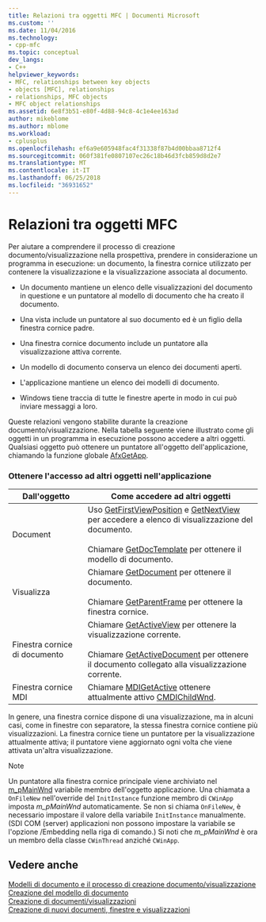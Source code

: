 ```yaml
---
title: Relazioni tra oggetti MFC | Documenti Microsoft
ms.custom: ''
ms.date: 11/04/2016
ms.technology:
- cpp-mfc
ms.topic: conceptual
dev_langs:
- C++
helpviewer_keywords:
- MFC, relationships between key objects
- objects [MFC], relationships
- relationships, MFC objects
- MFC object relationships
ms.assetid: 6e8f3b51-e80f-4d88-94c8-4c1e4ee163ad
author: mikeblome
ms.author: mblome
ms.workload:
- cplusplus
ms.openlocfilehash: ef6a9e605948fac4f31338f87b4d00bbaa8712f4
ms.sourcegitcommit: 060f381fe0807107ec26c18b46d3fcb859d8d2e7
ms.translationtype: MT
ms.contentlocale: it-IT
ms.lasthandoff: 06/25/2018
ms.locfileid: "36931652"
---
```

# <a name="relationships-among-mfc-objects"></a>Relazioni tra oggetti MFC
Per aiutare a comprendere il processo di creazione documento/visualizzazione nella prospettiva, prendere in considerazione un programma in esecuzione: un documento, la finestra cornice utilizzato per contenere la visualizzazione e la visualizzazione associata al documento.  
  
-   Un documento mantiene un elenco delle visualizzazioni del documento in questione e un puntatore al modello di documento che ha creato il documento.  
  
-   Una vista include un puntatore al suo documento ed è un figlio della finestra cornice padre.  
  
-   Una finestra cornice documento include un puntatore alla visualizzazione attiva corrente.  
  
-   Un modello di documento conserva un elenco dei documenti aperti.  
  
-   L'applicazione mantiene un elenco dei modelli di documento.  
  
-   Windows tiene traccia di tutte le finestre aperte in modo in cui può inviare messaggi a loro.  
  
 Queste relazioni vengono stabilite durante la creazione documento/visualizzazione. Nella tabella seguente viene illustrato come gli oggetti in un programma in esecuzione possono accedere a altri oggetti. Qualsiasi oggetto può ottenere un puntatore all'oggetto dell'applicazione, chiamando la funzione globale [AfxGetApp](../mfc/reference/application-information-and-management.md#afxgetapp).  
  
### <a name="gaining-access-to-other-objects-in-your-application"></a>Ottenere l'accesso ad altri oggetti nell'applicazione  
  
|Dall'oggetto|Come accedere ad altri oggetti|  
|-----------------|---------------------------------|  
|Document|Uso [GetFirstViewPosition](../mfc/reference/cdocument-class.md#getfirstviewposition) e [GetNextView](../mfc/reference/cdocument-class.md#getnextview) per accedere a elenco di visualizzazione del documento.<br /><br /> Chiamare [GetDocTemplate](../mfc/reference/cdocument-class.md#getdoctemplate) per ottenere il modello di documento.|  
|Visualizza|Chiamare [GetDocument](../mfc/reference/cview-class.md#getdocument) per ottenere il documento.<br /><br /> Chiamare [GetParentFrame](../mfc/reference/cwnd-class.md#getparentframe) per ottenere la finestra cornice.|  
|Finestra cornice di documento|Chiamare [GetActiveView](../mfc/reference/cframewnd-class.md#getactiveview) per ottenere la visualizzazione corrente.<br /><br /> Chiamare [GetActiveDocument](../mfc/reference/cframewnd-class.md#getactivedocument) per ottenere il documento collegato alla visualizzazione corrente.|  
|Finestra cornice MDI|Chiamare [MDIGetActive](../mfc/reference/cmdiframewnd-class.md#mdigetactive) ottenere attualmente attivo [CMDIChildWnd](../mfc/reference/cmdichildwnd-class.md).|  
  
 In genere, una finestra cornice dispone di una visualizzazione, ma in alcuni casi, come in finestre con separatore, la stessa finestra cornice contiene più visualizzazioni. La finestra cornice tiene un puntatore per la visualizzazione attualmente attiva; il puntatore viene aggiornato ogni volta che viene attivata un'altra visualizzazione.  
  
> [!NOTE]
>  Un puntatore alla finestra cornice principale viene archiviato nel [m_pMainWnd](../mfc/reference/cwinthread-class.md#m_pmainwnd) variabile membro dell'oggetto applicazione. Una chiamata a `OnFileNew` nell'override del `InitInstance` funzione membro di `CWinApp` imposta *m_pMainWnd* automaticamente. Se non si chiama `OnFileNew`, è necessario impostare il valore della variabile `InitInstance` manualmente. (SDI COM (server) applicazioni non possono impostare la variabile se l'opzione /Embedding nella riga di comando.) Si noti che *m_pMainWnd* è ora un membro della classe `CWinThread` anziché `CWinApp`.  
  
## <a name="see-also"></a>Vedere anche  
 [Modelli di documento e il processo di creazione documento/visualizzazione](../mfc/document-templates-and-the-document-view-creation-process.md)   
 [Creazione del modello di documento](../mfc/document-template-creation.md)   
 [Creazione di documenti/visualizzazioni](../mfc/document-view-creation.md)   
 [Creazione di nuovi documenti, finestre e visualizzazioni](../mfc/creating-new-documents-windows-and-views.md)


